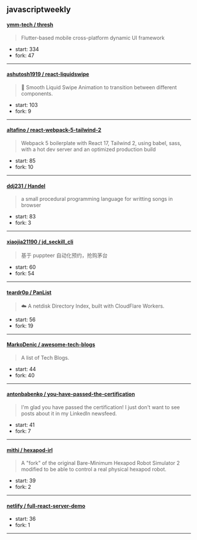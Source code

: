 ## javascriptweekly

#### [ymm-tech / thresh](https://github.com/ymm-tech/thresh)

> Flutter-based mobile cross-platform dynamic UI framework

+ start: 334
+ fork: 47

----


#### [ashutosh1919 / react-liquidswipe](https://github.com/ashutosh1919/react-liquidswipe)

> 🚀 Smooth Liquid Swipe Animation to transition between different components.

+ start: 103
+ fork: 9

----


#### [altafino / react-webpack-5-tailwind-2](https://github.com/altafino/react-webpack-5-tailwind-2)

> Webpack 5 boilerplate with React 17, Tailwind 2, using babel, sass, with a hot dev server and an optimized production build

+ start: 85
+ fork: 10

----


#### [ddj231 / Handel](https://github.com/ddj231/Handel)

> a small procedural programming language for writting songs in browser

+ start: 83
+ fork: 3

----


#### [xiaojia21190 / jd_seckill_cli](https://github.com/xiaojia21190/jd_seckill_cli)

> 基于 puppteer 自动化预约，抢购茅台

+ start: 60
+ fork: 54

----


#### [teardr0p / PanList](https://github.com/teardr0p/PanList)

>  ☁️ A netdisk Directory Index, built with CloudFlare Workers.

+ start: 56
+ fork: 19

----


#### [MarkoDenic / awesome-tech-blogs](https://github.com/MarkoDenic/awesome-tech-blogs)

> A list of Tech Blogs.

+ start: 44
+ fork: 40

----


#### [antonbabenko / you-have-passed-the-certification](https://github.com/antonbabenko/you-have-passed-the-certification)

> I'm glad you have passed the certification! I just don't want to see posts about it in my LinkedIn newsfeed.

+ start: 41
+ fork: 7

----


#### [mithi / hexapod-irl](https://github.com/mithi/hexapod-irl)

> A "fork" of the original Bare-Minimum Hexapod Robot Simulator 2 modified to be able to control a real physical hexapod robot.

+ start: 39
+ fork: 2

----


#### [netlify / full-react-server-demo](https://github.com/netlify/full-react-server-demo)

> 

+ start: 36
+ fork: 1

----

